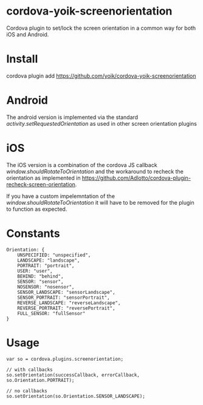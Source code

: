 cordova-yoik-screenorientation
==============================

Cordova plugin to set/lock the screen orientation in a common way for both iOS and Android.

Install
=
cordova plugin add https://github.com/yoik/cordova-yoik-screenorientation
  
Android
====
The android version is implemented via the standard _activity.setRequestedOrientation_ as used in other screen orientation plugins

iOS
====
The iOS version is a combination of the cordova JS callback _window.shouldRotateToOrientation_ and the workaround to recheck the orientation as implemented in https://github.com/Adlotto/cordova-plugin-recheck-screen-orientation.

If you have a custom impelemntation of the _window.shouldRotateToOrientation_ it will have to be removed for the plugin to function as expected.

Constants
====
    Orientation: {
        UNSPECIFIED: "unspecified",
        LANDSCAPE: "landscape",
        PORTRAIT: "portrait",
        USER: "user",
        BEHIND: "behind",
        SENSOR: "sensor",
        NOSENSOR: "nosensor",
        SENSOR_LANDSCAPE: "sensorLandscape",
        SENSOR_PORTRAIT: "sensorPortrait",
        REVERSE_LANDSCAPE: "reverseLandscape",
        REVERSE_PORTRAIT: "reversePortrait",
        FULL_SENSOR: "fullSensor"
    }

Usage
====

    var so = cordova.plugins.screenorientation;

    // with callbacks
    so.setOrientation(successCallback, errorCallback, so.Orientation.PORTRAIT);

    // no callbacks
    so.setOrientation(so.Orientation.SENSOR_LANDSCAPE);
